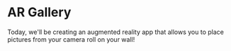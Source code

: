 # AR Gallery

Today, we'll be creating an augmented reality app that allows you to place pictures from your camera roll on your wall!